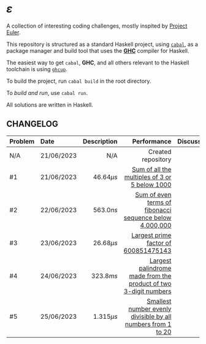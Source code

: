 # $\varepsilon$

A collection of interesting coding challenges,
mostly inspited by [Project Euler](https://projecteuler.net/).

This repository is structured as a standard Haskell project,
using [`cabal`](https://www.haskell.org/cabal/), as a package manager
and build tool that uses the [**GHC**](https://www.haskell.org/ghc) compiler for Haskell.

The easiest way to get `cabal`, **GHC**, and all others relevant to the Haskell toolchain
is using [`ghcup`](https://www.haskell.org/ghcup/).

To build the project, run `cabal build` in the root directory.

To _build and run_, use `cabal run`.

All solutions are written in Haskell.

## CHANGELOG

| Problem | Date | Description | Performance | Discussion |
| :--- |:--- | ---:| ---: | ---: |
| N/A | 21/06/2023 | N/A | Created repository | N/A |
| #1 | 21/06/2023 | $46.64 \mu s$ | [Sum of all the multiples of 3 or 5 below 1000](./src/Problems/Problem1.hs) | [link](https://amitt.ai/blog/posts/computing/exposition/001-multiples-sum/) |
| #2 | 22/06/2023 | $563.0 ns$ |  [Sum of even terms of fibonacci sequence below 4,000,000](./src/Problems/Problem2.hs) | [link](https://amitt.ai/blog/posts/computing/exposition/002-fibonacci-sum/) |
| #3 | 23/06/2023 | $26.68 \mu s$ | [Largest prime factor of 600851475143](./src/Problems/Problem3.hs) | [link](https://amitt.ai/blog/posts/computing/exposition/003-largest-prime-factor/) |
| #4 | 24/06/2023 | $323.8 ms$ | [Largest palindrome made from the product of two 3-digit numbers](./src/Problems/Problem4.hs) | [link](https://amitt.ai/blog/posts/computing/exposition/004-largest-palindrome/) |
| #5 | 25/06/2023 | $1.315 \mu s$ | [Smallest number evenly divisible by all numbers from 1 to 20](./src/Problems/Problem5.hs) | [link](https://amitt.ai/blog/posts/computing/exposition/005-least-common-multiple/) |
